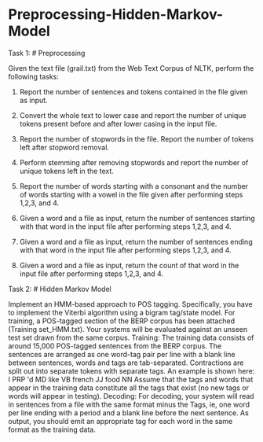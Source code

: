# Preprocessing-Hidden-Markov-Model

Task 1: # Preprocessing

Given the text file (grail.txt) from the Web Text Corpus of NLTK, perform the following tasks:
1. Report the number of sentences and tokens contained in the file given as input.
2. Convert the whole text to lower case and report the number of unique tokens present
before and after lower casing in the input file.
3. Report the number of stopwords in the file. Report the number of tokens left after
stopword removal.
4. Perform stemming after removing stopwords and report the number of unique tokens left
in the text.
5. Report the number of words starting with a consonant and the number of words starting
with a vowel in the file given after performing steps 1,2,3, and 4.
6. Given a word and a file as input, return the number of sentences starting with that word
in the input file after performing steps 1,2,3, and 4.

7. Given a word and a file as input, return the number of sentences ending with that word in
the input file after performing steps 1,2,3, and 4.
8. Given a word and a file as input, return the count of that word in the input file after
performing steps 1,2,3, and 4.

Task 2: # Hidden Markov Model

Implement an HMM-based approach to POS tagging. Specifically, you have to implement the
Viterbi algorithm using a bigram tag/state model. For training, a POS-tagged section of the
BERP corpus has been attached (Training set_HMM.txt). Your systems will be evaluated
against an unseen test set drawn from the same corpus.
Training: The training data consists of around 15,000 POS-tagged sentences from the BERP
corpus. The sentences are arranged as one word-tag pair per line with a blank line between
sentences, words and tags are tab-separated. Contractions are split out into separate tokens
with separate tags. An example is shown here:
I PRP
'd MD
like VB
french JJ
food NN
Assume that the tags and words that appear in the training data constitute all the tags that exist
(no new tags or words will appear in testing).
Decoding: For decoding, your system will read in sentences from a file with the same format
minus the Tags, ie, one word per line ending with a period and a blank line before the next
sentence. As output, you should emit an appropriate tag for each word in the same format as
the training data.
